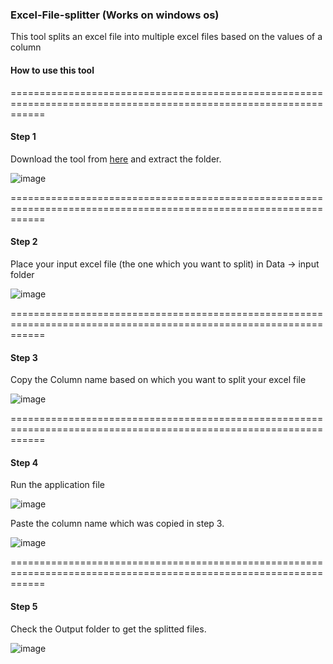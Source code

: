 ### Excel-File-splitter (Works on windows os)
This tool splits an excel file into multiple excel files based on the values of a column


#### How to use this tool
==================================================================================================================
#### Step 1
Download the tool from [here](https://drive.google.com/file/d/1yUtx_Ek7m0YkpS4465rZUHqLvt-wiG7r/view?usp=sharing)
and extract the folder. 


![image](https://user-images.githubusercontent.com/24988992/127737931-c1c04870-2c18-4e8e-9115-c585b87ee58d.png)

==================================================================================================================
#### Step 2 
Place your input excel file (the one which you want to split) in Data -> input folder 

![image](https://user-images.githubusercontent.com/24988992/127737973-6a1abf79-5476-4ae2-8038-491234b7981f.png)

==================================================================================================================
#### Step 3
Copy the Column name based on which you want to split your excel file 

![image](https://user-images.githubusercontent.com/24988992/127738193-620b7628-7787-4a76-9020-02f192d06b7b.png)

==================================================================================================================
#### Step 4
Run the application file 

![image](https://user-images.githubusercontent.com/24988992/127738262-97cd5835-0c89-4b7b-b424-e1cebe443119.png)

Paste the column name which was copied in step 3.

![image](https://user-images.githubusercontent.com/24988992/127738354-0478bce9-be3d-4909-af46-6faf8942a647.png)

==================================================================================================================
#### Step 5 
Check the Output folder to get the splitted files. 

![image](https://user-images.githubusercontent.com/24988992/127738380-50b48eb1-adc8-4dbb-bebc-14a839962b46.png)

